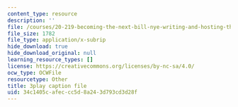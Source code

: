 ```yaml
---
content_type: resource
description: ''
file: /courses/20-219-becoming-the-next-bill-nye-writing-and-hosting-the-educational-show-january-iap-2015/34c1405cafeccc5d8a243d793cd3d28f_7LTzsMNPuuk.srt
file_size: 1782
file_type: application/x-subrip
hide_download: true
hide_download_original: null
learning_resource_types: []
license: https://creativecommons.org/licenses/by-nc-sa/4.0/
ocw_type: OCWFile
resourcetype: Other
title: 3play caption file
uid: 34c1405c-afec-cc5d-8a24-3d793cd3d28f
---
```

